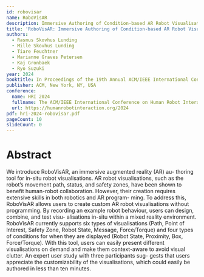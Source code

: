 ```yaml
---
id: robovisar
name: RoboVisAR
description: Immersive Authoring of Condition-based AR Robot Visualisations
title: 'RoboVisAR: Immersive Authoring of Condition-based AR Robot Visualisations'
authors:
  - Rasmus Skovhus Lunding
  - Mille Skovhus Lunding
  - Tiare Feuchtner
  - Marianne Graves Petersen
  - Kaj Gronbaek
  - Ryo Suzuki
year: 2024
booktitle: In Proceedings of the 19th Annual ACM/IEEE International Conference on Human Robot Interaction (HRI '24)
publisher: ACM, New York, NY, USA
conference:
  name: HRI 2024
  fullname: The ACM/IEEE International Conference on Human Robot Interaction (HRI 2024)
  url: https://humanrobotinteraction.org/2024
pdf: hri-2024-robovisar.pdf
pageCount: 10
slideCount: 0
---
```


# Abstract

We introduce RoboVisAR, an immersive augmented reality (AR) au- thoring tool for in-situ robot visualisations. AR robot visualisations, such as the robot’s movement path, status, and safety zones, have been shown to benefit human-robot collaboration. However, their creation requires extensive skills in both robotics and AR program- ming. To address this, RoboVisAR allows users to create custom AR robot visualisations without programming. By recording an example robot behaviour, users can design, combine, and test visu- alisations in-situ within a mixed reality environment. RoboVisAR currently supports six types of visualisations (Path, Point of Interest, Safety Zone, Robot State, Message, Force/Torque) and four types of conditions for when they are displayed (Robot State, Proximity, Box, Force/Torque). With this tool, users can easily present different visualisations on demand and make them context-aware to avoid visual clutter. An expert user study with three participants sug- gests that users appreciate the customizability of the visualisations, which could easily be authored in less than ten minutes.

